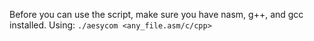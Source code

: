 Before you can use the script, make sure you have nasm, g++, and gcc installed.
Using:
`./aesycom <any_file.asm/c/cpp>`
